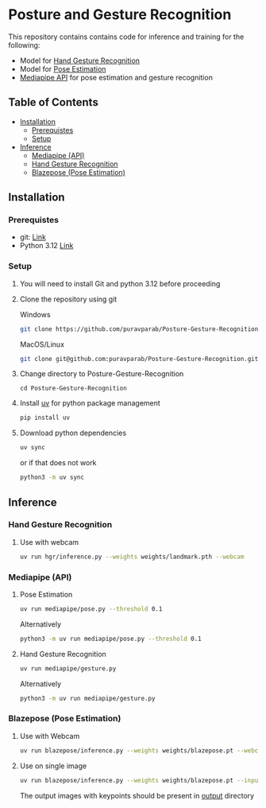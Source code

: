 # Posture and Gesture Recognition
This repository contains contains code for inference and training for the following:
- Model for [Hand Gesture Recognition](#hand-gesture-recognition)
- Model for [Pose Estimation](#blazepose-pose-estimation)
- [Mediapipe API](#mediapipe-api) for pose estimation and gesture recognition

## Table of Contents
- [Installation](#installation)
  - [Prerequistes](#prerequistes)
  - [Setup](#setup)
- [Inference](#inference)
  - [Mediapipe (API)](#mediapipe-api)
  - [Hand Gesture Recognition](#hand-gesture-recognition)
  - [Blazepose (Pose Estimation)](#blazepose-pose-estimation)
<!-- - [Training](#training)
  - [Download the dataset](#download-the-dataset)
  - [BlazePose](#blazepose) -->



## Installation

### Prerequistes

- git: [Link](https://git-scm.com/downloads) 
- Python 3.12 [Link](https://www.python.org/downloads/release/python-31210/)

### Setup

1. You will need to install Git and python 3.12 before proceeding

2. Clone the repository using git

	Windows
	```bash
	git clone https://github.com/puravparab/Posture-Gesture-Recognition.git
	```
	MacOS/Linux
	```bash
	git clone git@github.com:puravparab/Posture-Gesture-Recognition.git
	```

3. Change directory to Posture-Gesture-Recognition
	```
	cd Posture-Gesture-Recognition
	```

3. Install [uv](https://docs.astral.sh/uv/getting-started/installation/#standalone-installer) for python package management

	```bash
	pip install uv
	```
	
5. Download python dependencies
	```bash
	uv sync
	```
	or if that does not work
	```bash
	python3 -m uv sync
	```

## Inference

### Hand Gesture Recognition

1. Use with webcam
	```bash
	uv run hgr/inference.py --weights weights/landmark.pth --webcam
	```

### Mediapipe (API)

1. Pose Estimation
	```bash
	uv run mediapipe/pose.py --threshold 0.1
	```
	Alternatively
	```bash
	python3 -m uv run mediapipe/pose.py --threshold 0.1
	```

2. Hand Gesture Recognition
	```bash
	uv run mediapipe/gesture.py
	```
	Alternatively
	```bash
	python3 -m uv run mediapipe/gesture.py
	```

### Blazepose (Pose Estimation)
1. Use with Webcam
	```bash
	uv run blazepose/inference.py --weights weights/blazepose.pt --webcam --threshold 0
	```

2. Use on single image
	```bash
	uv run blazepose/inference.py --weights weights/blazepose.pt --input <path/to/input/image> --threshold 0
	```

	The output images with keypoints should be present in [output](./output/) directory


<!-- ## Training -->

<!-- ### Download the dataset

1. [Coco Keypoints 2017](https://cocodataset.org/#keypoints-2017)

 - Install unzip
	```bash
	sudo apt update
	sudo apt install unzip
	```

 - Download the train/val images and annotations

	```bash
	uv run data/coco_keypoints.py
	```

### BlazePose

1. Train model

	Log into weights and biases (if using --wandb)
	```bash
	wandb login
	```

	Start training script
	```bash
	uv run papers/blaze-pose/train.py --name "blazepose" --coco_dir data/coco_keypoints --epochs 10 --batch_size 64 --lr 0.001 --num_workers 3 --augment --wandb
	```

	Run or see [utils](/papers/blaze-pose/utils.py) for info about argument flags
	```bash
	uv run papers/blaze-pose/train.py --help
	``` -->